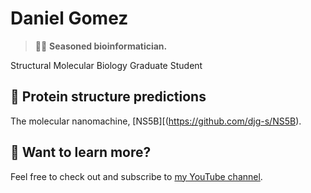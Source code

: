 # Daniel Gomez

> 🧑‍🚀 **Seasoned bioinformatician.** 

Structural Molecular Biology Graduate Student

## 🧞 Protein structure predictions

The molecular nanomachine, [NS5B][(https://github.com/djg-s/NS5B).

## 👀 Want to learn more?

Feel free to check out and subscribe to [my YouTube channel]([https://www.youtube.com/@gentlegomez]).
